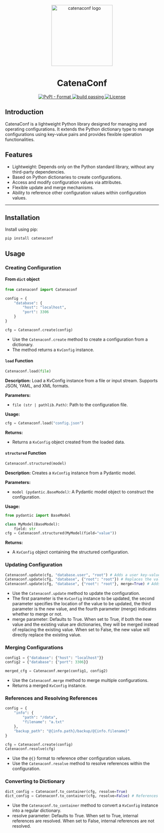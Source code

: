<!-- markdownlint-disable MD024 -->
<!-- markdownlint-disable MD033 -->
<!-- markdownlint-disable MD041 -->

<p align="center">
    <img src="https://tinypic.host/images/2025/01/06/-2025-01-06-03231131.png" alt="catenaconf logo" width=200 height=200 />
</p>
<h1 align="center">CatenaConf</h1>

<p align="center">
    <a href="https://pypi.org/project/pyecharts">
        <img src="https://img.shields.io/pypi/format/pyecharts.svg" alt="PyPI - Format">
    </a>
    <a href="https://github.com/pyecharts/pyecharts/pulls">
        <img src="https://img.shields.io/github/actions/workflow/status/Asianfleet/catenaconf/main.yaml" alt="build passing">
    </a>
    <a href="https://opensource.org/license/apache-2-0">
        <img src="https://img.shields.io/github/license/Asianfleet/catenaconf" alt="License">
    </a>
</p>

## Introduction

CatenaConf is a lightweight Python library designed for managing and operating configurations. It extends the Python dictionary type to manage configurations using key-value pairs and provides flexible operation functionalities.

## Features

- Lightweight: Depends only on the Python standard library, without any third-party dependencies.
- Based on Python dictionaries to create configurations.
- Access and modify configuration values via attributes.
- Flexible update and merge mechanisms.
- Ability to reference other configuration values within configuration values.

---

## Installation

Install using pip:

```bash
pip install catenaconf
```

## Usage

### Creating Configuration

#### From `dict` object

```python
from catenaconf import Catenaconf

config = {
    "database": {
        "host": "localhost",
        "port": 3306
    }
}

cfg = Catenaconf.create(config)
```

- Use the `Catenaconf.create` method to create a configuration from a dictionary.
- The method returns a `KvConfig` instance.

#### `load` Function

```python
Catenaconf.load(file)
```

**Description:** Load a KvConfig instance from a file or input stream. Supports JSON, YAML, and XML formats.

**Parameters:**

- `file (str | pathlib.Path)`: Path to the configuration file.

**Usage:**

```python
cfg = Catenaconf.load("config.json")
```

**Returns:**

- Returns a `KvConfig` object created from the loaded data.

#### `structured` Function

```python
Catenaconf.structured(model)
```

**Description:** Creates a `KvConfig` instance from a Pydantic model.

**Parameters:**

- `model (pydantic.BaseModel)`: A Pydantic model object to construct the configuration.

**Usage:**

```python
from pydantic import BaseModel

class MyModel(BaseModel):
    field: str
cfg = Catenaconf.structured(MyModel(field="value"))
```

**Returns:**

- A `KvConfig` object containing the structured configuration.

### Updating Configuration

```python
Catenaconf.update(cfg, "database.user", "root") # Adds a user key-value pair in database
Catenaconf.update(cfg, "database", {"root": "root"}) # Replaces the value of database with {"root": "root"}
Catenaconf.update(cfg, "database", {"root": "root"}, merge=True) # Adds a root key-value pair in database
```

- Use the `Catenaconf.update` method to update the configuration.
- The first parameter is the `KvConfig` instance to be updated, the second parameter specifies the location of the value to be updated, the third parameter is the new value, and the fourth parameter (merge) indicates whether to merge or not.
- merge parameter: Defaults to True. When set to True, if both the new value and the existing value are dictionaries, they will be merged instead of replacing the existing value. When set to False, the new value will directly replace the existing value.

### Merging Configurations

```python
config1 = {"database": {"host": "localhost"}}
config2 = {"database": {"port": 3306}}

merged_cfg = Catenaconf.merge(config1, config2)
```

- Use the `Catenaconf.merge` method to merge multiple configurations.
- Returns a merged `KvConfig` instance.

### References and Resolving References

```python
config = {
    "info": {
        "path": "/data",
        "filename": "a.txt"
    },
    "backup_path": "@{info.path}/backup/@{info.filename}"
}

cfg = Catenaconf.create(config)
Catenaconf.resolve(cfg)
```

- Use the `@{}` format to reference other configuration values.
- Use the `Catenaconf.resolve` method to resolve references within the configuration.

### Converting to Dictionary

```python
dict_config = Catenaconf.to_container(cfg, resolve=True)
dict_config = Catenaconf.to_container(cfg, resolve=False) # References within will not be resolved
```

- Use the `Catenaconf.to_container` method to convert a `KvConfig` instance into a regular dictionary.
- resolve parameter: Defaults to True. When set to True, internal references are resolved. When set to False, internal references are not resolved.
